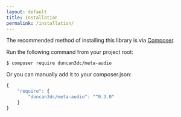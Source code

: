 ```yaml
---
layout: default
title: Installation
permalink: /installation/
---
```


The recommended method of installing this library is via [Composer](//getcomposer.org/).

Run the following command from your project root:

~~~
$ composer require duncan3dc/meta-audio
~~~


Or you can manually add it to your composer.json:

~~~javascript
{
    "require": {
        "duncan3dc/meta-audio": "^0.3.0"
    }
}
~~~
